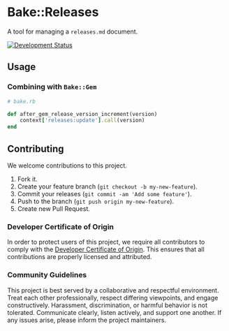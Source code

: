 # Bake::Releases

A tool for managing a `releases.md` document.

[![Development Status](https://github.com/ioquatix/bake-releases/workflows/Test/badge.svg)](https://github.com/ioquatix/bake-releases/actions?workflow=Test)

## Usage

### Combining with `Bake::Gem`

``` ruby
# bake.rb

def after_gem_release_version_increment(version)
	context['releases:update'].call(version)
end
```

## Contributing

We welcome contributions to this project.

1.  Fork it.
2.  Create your feature branch (`git checkout -b my-new-feature`).
3.  Commit your releases (`git commit -am 'Add some feature'`).
4.  Push to the branch (`git push origin my-new-feature`).
5.  Create new Pull Request.

### Developer Certificate of Origin

In order to protect users of this project, we require all contributors to comply with the [Developer Certificate of Origin](https://developercertificate.org/). This ensures that all contributions are properly licensed and attributed.

### Community Guidelines

This project is best served by a collaborative and respectful environment. Treat each other professionally, respect differing viewpoints, and engage constructively. Harassment, discrimination, or harmful behavior is not tolerated. Communicate clearly, listen actively, and support one another. If any issues arise, please inform the project maintainers.
